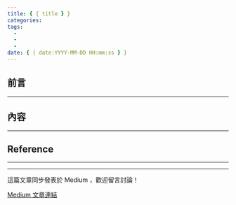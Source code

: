 ```yaml
---
title: { { title } }
categories:
tags:
  -
  -
  -
date: { { date:YYYY-MM-DD HH:mm:ss } }
---
```


## 前言

---

<!--more-->

## 內容

---

## Reference

---


---

這篇文章同步發表於 Medium ，歡迎留言討論！

[Medium 文章連結]()


